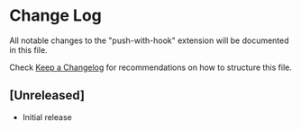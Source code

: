 # Change Log

All notable changes to the "push-with-hook" extension will be documented in this file.

Check [Keep a Changelog](http://keepachangelog.com/) for recommendations on how to structure this file.

## [Unreleased]

- Initial release